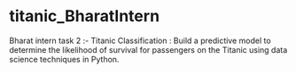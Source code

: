 # titanic_BharatIntern
Bharat intern task 2 :- Titanic Classification : Build a predictive model to determine the likelihood of survival for passengers on the Titanic using data science techniques in Python.
